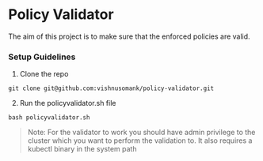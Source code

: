 
# Policy Validator

The aim of this project is to make sure that the enforced policies are valid.  

### Setup Guidelines

1. Clone the repo 
```
git clone git@github.com:vishnusomank/policy-validator.git
```
2. Run the policyvalidator.sh file
```
bash policyvalidator.sh
```
>Note: For the validator to work you should have admin privilege to the cluster which you want to perform the validation to. It also requires a kubectl binary in the system path
